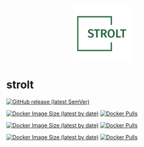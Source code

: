 <div align="center">
  <a href="https://strolt.shibanet0.com">
    <img alt="strolt" src="https://raw.githubusercontent.com/strolt/brand/main/strolt-logo.png" height="150px" />
  </a>
</div>

# strolt

[![GitHub release (latest SemVer)](https://img.shields.io/github/v/release/strolt/strolt)](https://github.com/strolt/strolt)

[![Docker Image Size (latest by date)](https://img.shields.io/docker/image-size/strolt/strolt?label=image%20size%20%28strolt%29)](https://hub.docker.com/r/strolt/strolt) [![Docker Pulls](https://img.shields.io/docker/pulls/strolt/strolt?label=docker%20pulls%20%28strolt%29)](https://hub.docker.com/r/strolt/strolt)

[![Docker Image Size (latest by date)](https://img.shields.io/docker/image-size/strolt/stroltp?label=image%20size%20%28stroltp%29)](https://hub.docker.com/r/strolt/stroltp) [![Docker Pulls](https://img.shields.io/docker/pulls/strolt/stroltp?label=docker%20pulls%20%28stroltp%29)](https://hub.docker.com/r/strolt/stroltp)

[![Docker Image Size (latest by date)](https://img.shields.io/docker/image-size/strolt/stroltm?label=image%20size%20%28stroltm%29)](https://hub.docker.com/r/strolt/stroltm) [![Docker Pulls](https://img.shields.io/docker/pulls/strolt/stroltm?label=docker%20pulls%20%28stroltm%29)](https://hub.docker.com/r/strolt/stroltm)
